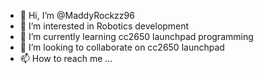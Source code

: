 - 👋 Hi, I’m @MaddyRockzz96
- 👀 I’m interested in Robotics development
- 🌱 I’m currently learning cc2650 launchpad programming
- 💞️ I’m looking to collaborate on cc2650 launchpad
- 📫 How to reach me ...

<!---
MaddyRockzz96/MaddyRockzz96 is a ✨ special ✨ repository because its `README.md` (this file) appears on your GitHub profile.
You can click the Preview link to take a look at your changes.
--->
